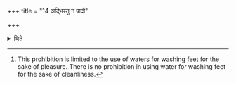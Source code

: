 +++
title = "14 अद्भिस्तु न पादौ"

+++

<details><summary>थिते</summary>

14. One should, however, in that case) not wash one's feet with water.[^1]  


[^1]: This prohibition is limited to the use of waters for washing feet for the sake of pleasure. There is no prohibition in using water for washing feet for the sake of cleanliness.
</details>
